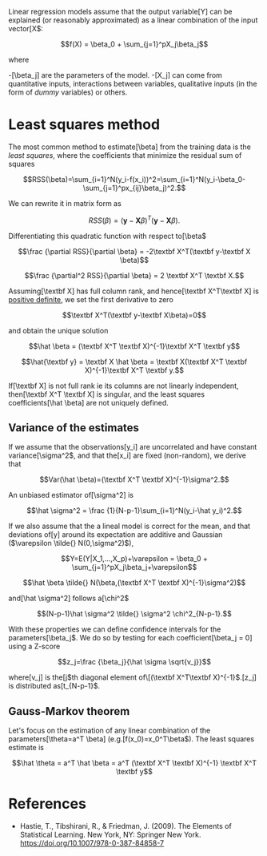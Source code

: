 Linear regression models assume that the output variable\[Y\] can be explained (or reasonably approximated) as a linear combination of the input vector\[X$:

$$f(X) = \beta_0 + \sum_{j=1}^pX_j\beta_j$$

where

-\[\beta_j\] are the parameters of the model.
-\[X_j\] can come from quantitative inputs, interactions between variables, qualitative inputs (in the form of *dummy* variables) or others.

# Least squares method

The most common method to estimate\[\beta\] from the training data is the *least squares*, where the coefficients that minimize the residual sum of squares

$$RSS(\beta)=\sum_{i=1}^N(y_i-f(x_i))^2=\sum_{i=1}^N(y_i-\beta_0-\sum_{j=1}^px_{ij}\beta_j)^2.$$

We can rewrite it in matrix form as

$$RSS(\beta)=(\textbf{y}-\textbf{X}\beta)^T(\textbf{y}-\textbf{X}\beta).$$

Differentiating this quadratic function with respect to\[\beta$

$$\frac {\partial RSS}{\partial \beta} = -2\textbf X^T(\textbf y-\textbf X \beta)$$

$$\frac {\partial^2 RSS}{\partial \beta} = 2 \textbf X^T \textbf X.$$

Assuming\[\textbf X\] has full column rank, and hence\[\textbf X^T\textbf X\] is [positive definite](glossary.md), we set the first derivative to zero

$$\textbf X^T(\textbf y-\textbf X\beta)=0$$

and obtain the unique solution

$$\hat \beta = (\textbf X^T \textbf X)^{-1}\textbf X^T \textbf y$$

$$\hat{\textbf y} = \textbf X \hat \beta = \textbf X(\textbf X^T \textbf X)^{-1}\textbf X^T \textbf y.$$

If\[\textbf X\] is not full rank ie its columns are not linearly independent, then\[\textbf X^T \textbf X\] is singular, and the least squares coefficients\[\hat \beta\] are not uniquely defined.

## Variance of the estimates

If we assume that the observations\[y_i\] are uncorrelated and have constant variance\[\sigma^2$, and that the\[x_i\] are fixed (non-random), we derive that

$$Var(\hat \beta)=(\textbf X^T \textbf X)^{-1}\sigma^2.$$

An unbiased estimator of\[\sigma^2\] is

$$\hat \sigma^2 = \frac {1}{N-p-1}\sum_{i=1}^N(y_i-\hat y_i)^2.$$

If we also assume that the a lineal model is correct for the mean, and that deviations of\[y\] around its expectation are additive and Gaussian ($\varepsilon \tilde{} N(0,\sigma^2)$),

$$Y=E(Y|X_1,...,X_p)+\varepsilon = \beta_0 + \sum_{j=1}^pX_j\beta_j+\varepsilon$$

$$\hat \beta \tilde{} N(\beta,(\textbf X^T \textbf X)^{-1}\sigma^2)$$

and\[\hat \sigma^2\] follows a\[\chi^2$

$$(N-p-1)\hat \sigma^2 \tilde{} \sigma^2 \chi^2_{N-p-1}.$$

With these properties we can define confidence intervals for the parameters\[\beta_j$. We do so by testing for each coefficient\[\beta_j = 0\] using a Z-score

$$z_j=\frac {\beta_j}{\hat \sigma \sqrt{v_j}}$$

where\[v_j\] is the\[j$th diagonal element of\[(\textbf X^T\textbf X)^{-1}$.\[z_j\] is distributed as\[t_{N-p-1}$.

## Gauss-Markov theorem

Let's focus on the estimation of any linear combination of the parameters\[\theta=a^T \beta\] (e.g.\[f(x_0)=x_0^T\beta$). The least squares estimate is

$$\hat \theta = a^T \hat \beta = a^T (\textbf X^T \textbf X)^{-1} \textbf X^T \textbf y$$

# References

* Hastie, T., Tibshirani, R., & Friedman, J. (2009). The Elements of Statistical Learning. New York, NY: Springer New York. https://doi.org/10.1007/978-0-387-84858-7
